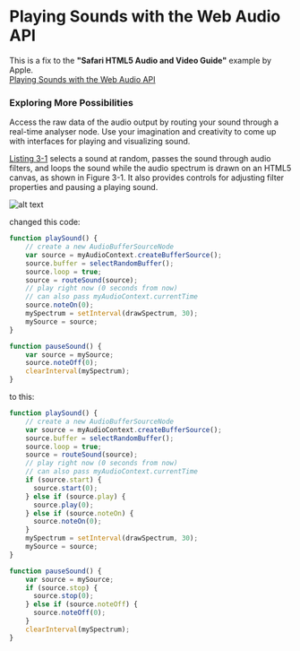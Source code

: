 # Playing Sounds with the Web Audio API

This is a fix to the **"Safari HTML5 Audio and Video Guide"** example by Apple.  
[Playing Sounds with the Web Audio API](https://developer.apple.com/library/archive/documentation/AudioVideo/Conceptual/Using_HTML5_Audio_Video/PlayingandSynthesizingSounds/PlayingandSynthesizingSounds.html#//apple_ref/doc/uid/TP40009523-CH6-SW15)

### Exploring More Possibilities

Access the raw data of the audio output by routing your sound through a real-time analyser node. Use your imagination and creativity to come up with interfaces for playing and visualizing sound.

[Listing 3-1](https://developer.apple.com/library/archive/documentation/AudioVideo/Conceptual/Using_HTML5_Audio_Video/PlayingandSynthesizingSounds/PlayingandSynthesizingSounds.html#//apple_ref/doc/uid/TP40009523-CH6-SW14) selects a sound at random, passes the sound through audio filters, and loops the sound while the audio spectrum is drawn on an HTML5 canvas, as shown in Figure 3-1. It also provides controls for adjusting filter properties and pausing a playing sound.

![alt text](https://developer.apple.com/library/archive/documentation/AudioVideo/Conceptual/Using_HTML5_Audio_Video/art/mysynth.png "Figure 3-1  A simple synthesizer and audio spectrum visualizer")

changed this code:

```javascript
function playSound() {
    // create a new AudioBufferSourceNode
    var source = myAudioContext.createBufferSource();
    source.buffer = selectRandomBuffer();
    source.loop = true;
    source = routeSound(source);
    // play right now (0 seconds from now)
    // can also pass myAudioContext.currentTime
    source.noteOn(0);
    mySpectrum = setInterval(drawSpectrum, 30);
    mySource = source;
}

function pauseSound() {
    var source = mySource;
    source.noteOff(0);
    clearInterval(mySpectrum);
}
```

to this:

```javascript
function playSound() {
    // create a new AudioBufferSourceNode
    var source = myAudioContext.createBufferSource();
    source.buffer = selectRandomBuffer();
    source.loop = true;
    source = routeSound(source);
    // play right now (0 seconds from now)
    // can also pass myAudioContext.currentTime
    if (source.start) {
      source.start(0);
    } else if (source.play) {
      source.play(0);
    } else if (source.noteOn) {
      source.noteOn(0);
    }
    mySpectrum = setInterval(drawSpectrum, 30);
    mySource = source;
}

function pauseSound() {
    var source = mySource;
    if (source.stop) {
      source.stop(0);
    } else if (source.noteOff) {
      source.noteOff(0);
    }
    clearInterval(mySpectrum);
}
```
